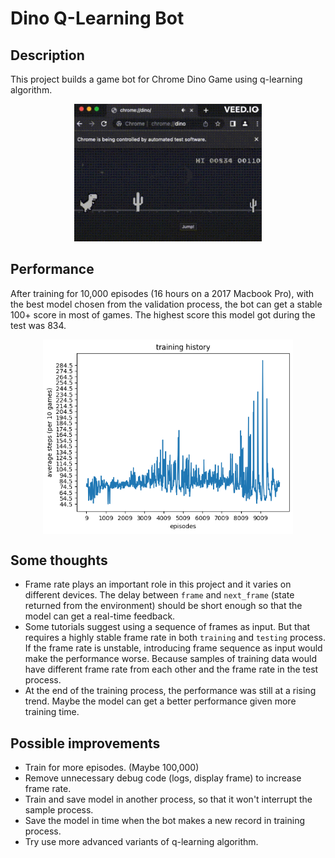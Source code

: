 # Dino Q-Learning Bot

## Description

This project builds a game bot for Chrome Dino Game using q-learning algorithm.

<p align="center">
  <img src="assets/gameplay.gif" width="300">
</p>

## Performance

After training for 10,000 episodes (16 hours on a 2017 Macbook Pro), with the best model chosen from the validation process, the bot can get a stable 100+ score in most of games. The highest score this model got during the test was 834.

<p align="center">
  <img src="assets/train_history.png" align="center" width="400">
</p>

## Some thoughts

- Frame rate plays an important role in this project and it varies on different devices. The delay between `frame` and `next_frame` (state returned from the environment) should be short enough so that the model can get a real-time feedback.
- Some tutorials suggest using a sequence of frames as input. But that requires a highly stable frame rate in both `training` and `testing` process. If the frame rate is unstable, introducing frame sequence as input would make the performance worse. Because samples of training data would have different frame rate from each other and the frame rate in the test process.
- At the end of the training process, the performance was still at a rising trend. Maybe the model can get a better performance given more training time.

## Possible improvements

- Train for more episodes. (Maybe 100,000)
- Remove unnecessary debug code (logs, display frame) to increase frame rate.
- Train and save model in another process, so that it won't interrupt the sample process.
- Save the model in time when the bot makes a new record in training process.
- Try use more advanced variants of q-learning algorithm.
